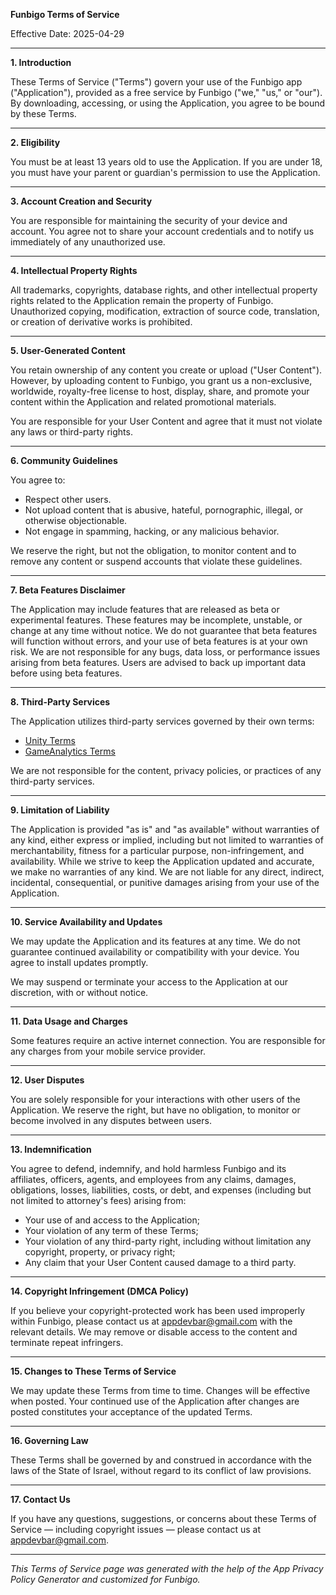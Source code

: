 ﻿**Funbigo Terms of Service**

Effective Date: 2025-04-29

---

**1. Introduction**

These Terms of Service ("Terms") govern your use of the Funbigo app ("Application"), provided as a free service by Funbigo ("we," "us," or "our"). By downloading, accessing, or using the Application, you agree to be bound by these Terms.

---

**2. Eligibility**

You must be at least 13 years old to use the Application. If you are under 18, you must have your parent or guardian's permission to use the Application.

---

**3. Account Creation and Security**

You are responsible for maintaining the security of your device and account. You agree not to share your account credentials and to notify us immediately of any unauthorized use.

---

**4. Intellectual Property Rights**

All trademarks, copyrights, database rights, and other intellectual property rights related to the Application remain the property of Funbigo. Unauthorized copying, modification, extraction of source code, translation, or creation of derivative works is prohibited.

---

**5. User-Generated Content**

You retain ownership of any content you create or upload ("User Content"). However, by uploading content to Funbigo, you grant us a non-exclusive, worldwide, royalty-free license to host, display, share, and promote your content within the Application and related promotional materials.

You are responsible for your User Content and agree that it must not violate any laws or third-party rights.

---

**6. Community Guidelines**

You agree to:

- Respect other users.
- Not upload content that is abusive, hateful, pornographic, illegal, or otherwise objectionable.
- Not engage in spamming, hacking, or any malicious behavior.

We reserve the right, but not the obligation, to monitor content and to remove any content or suspend accounts that violate these guidelines.

---

**7. Beta Features Disclaimer**

The Application may include features that are released as beta or experimental features. These features may be incomplete, unstable, or change at any time without notice. We do not guarantee that beta features will function without errors, and your use of beta features is at your own risk. We are not responsible for any bugs, data loss, or performance issues arising from beta features. Users are advised to back up important data before using beta features.

---

**8. Third-Party Services**

The Application utilizes third-party services governed by their own terms:

- [Unity Terms](https://unity3d.com/legal/terms-of-service)
- [GameAnalytics Terms](https://gameanalytics.com/terms)

We are not responsible for the content, privacy policies, or practices of any third-party services.

---

**9. Limitation of Liability**

The Application is provided "as is" and "as available" without warranties of any kind, either express or implied, including but not limited to warranties of merchantability, fitness for a particular purpose, non-infringement, and availability. While we strive to keep the Application updated and accurate, we make no warranties of any kind. We are not liable for any direct, indirect, incidental, consequential, or punitive damages arising from your use of the Application.

---

**10. Service Availability and Updates**

We may update the Application and its features at any time. We do not guarantee continued availability or compatibility with your device. You agree to install updates promptly.

We may suspend or terminate your access to the Application at our discretion, with or without notice.

---

**11. Data Usage and Charges**

Some features require an active internet connection. You are responsible for any charges from your mobile service provider.

---

**12. User Disputes**

You are solely responsible for your interactions with other users of the Application. We reserve the right, but have no obligation, to monitor or become involved in any disputes between users.

---

**13. Indemnification**

You agree to defend, indemnify, and hold harmless Funbigo and its affiliates, officers, agents, and employees from any claims, damages, obligations, losses, liabilities, costs, or debt, and expenses (including but not limited to attorney's fees) arising from:

- Your use of and access to the Application;
- Your violation of any term of these Terms;
- Your violation of any third-party right, including without limitation any copyright, property, or privacy right;
- Any claim that your User Content caused damage to a third party.

---

**14. Copyright Infringement (DMCA Policy)**

If you believe your copyright-protected work has been used improperly within Funbigo, please contact us at [appdevbar@gmail.com](mailto\:appdevbar@gmail.com) with the relevant details. We may remove or disable access to the content and terminate repeat infringers.

---

**15. Changes to These Terms of Service**

We may update these Terms from time to time. Changes will be effective when posted. Your continued use of the Application after changes are posted constitutes your acceptance of the updated Terms.

---

**16. Governing Law**

These Terms shall be governed by and construed in accordance with the laws of the State of Israel, without regard to its conflict of law provisions.

---

**17. Contact Us**

If you have any questions, suggestions, or concerns about these Terms of Service — including copyright issues — please contact us at [appdevbar@gmail.com](mailto\:appdevbar@gmail.com).

---

*This Terms of Service page was generated with the help of the App Privacy Policy Generator and customized for Funbigo.*

